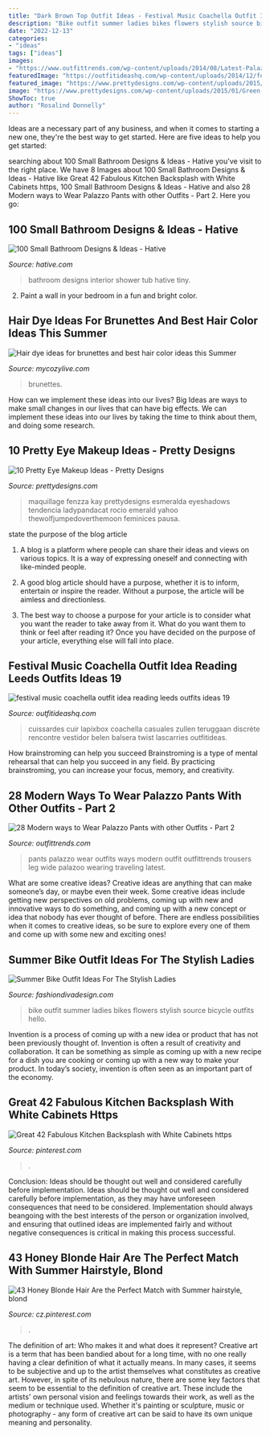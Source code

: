 ```yaml
---
title: "Dark Brown Top Outfit Ideas - Festival Music Coachella Outfit Idea Reading Leeds Outfits Ideas 19"
description: "Bike outfit summer ladies bikes flowers stylish source bicycle outfits hello"
date: "2022-12-13"
categories:
- "ideas"
tags: ["ideas"]
images:
- "https://www.outfittrends.com/wp-content/uploads/2014/08/Latest-Palazoo-Pants-Fashion.jpg"
featuredImage: "https://outfitideashq.com/wp-content/uploads/2014/12/festival-music-coachella-outfit-idea-reading-leeds-outfits-ideas-19.jpg"
featured_image: "https://www.prettydesigns.com/wp-content/uploads/2015/01/Green-Eye-Makeup.jpg"
image: "https://www.prettydesigns.com/wp-content/uploads/2015/01/Green-Eye-Makeup.jpg"
ShowToc: true
author: "Rosalind Donnelly"
---
```



Ideas are a necessary part of any business, and when it comes to starting a new one, they're the best way to get started. Here are five ideas to help you get started: 

	

		
searching about 100 Small Bathroom Designs &amp; Ideas - Hative you've visit to the right place. We have 8 Images about 100 Small Bathroom Designs &amp; Ideas - Hative like Great 42 Fabulous Kitchen Backsplash with White Cabinets https, 100 Small Bathroom Designs &amp; Ideas - Hative and also 28 Modern ways to Wear Palazzo Pants with other Outfits - Part 2. Here you go:
		
    
## 100 Small Bathroom Designs &amp; Ideas - Hative

<img loading=lazy src="http://hative.com/wp-content/uploads/2013/05/small-bathroom-design-2511.jpg" onerror="this.onerror=null;this.src='https://tse1.mm.bing.net/th?id=OIP.yAxStKeqlGXSZ7Fk5UUyXwHaJ4&amp;pid=15.1';" alt="100 Small Bathroom Designs &amp; Ideas - Hative">

_Source: hative.com_

>bathroom designs interior shower tub hative tiny. 

	

2. Paint a wall in your bedroom in a fun and bright color.

    
## Hair Dye Ideas For Brunettes And Best Hair Color Ideas This Summer

<img loading=lazy src="https://mycozylive.com/wp-content/uploads/2020/07/17.jpg" onerror="this.onerror=null;this.src='https://tse3.mm.bing.net/th?id=OIP.2qw4bDFN2hkgKfnTMADdHgHaKt&amp;pid=15.1';" alt="Hair dye ideas for brunettes and best hair color ideas this Summer">

_Source: mycozylive.com_

>brunettes. 

	

How can we implement these ideas into our lives?
Big Ideas are ways to make small changes in our lives that can have big effects. We can implement these ideas into our lives by taking the time to think about them, and doing some research.

    
## 10 Pretty Eye Makeup Ideas - Pretty Designs

<img loading=lazy src="https://www.prettydesigns.com/wp-content/uploads/2015/01/Green-Eye-Makeup.jpg" onerror="this.onerror=null;this.src='https://tse2.mm.bing.net/th?id=OIP.5we44QCtUlO2DS308Z3R7AHaMx&amp;pid=15.1';" alt="10 Pretty Eye Makeup Ideas - Pretty Designs">

_Source: prettydesigns.com_

>maquillage fenzza kay prettydesigns esmeralda eyeshadows tendencia ladypandacat rocio emerald yahoo thewolfjumpedoverthemoon feminices pausa. 

	

state the purpose of the blog article
1. A blog is a platform where people can share their ideas and views on various topics. It is a way of expressing oneself and connecting with like-minded people.
2. A good blog article should have a purpose, whether it is to inform, entertain or inspire the reader. Without a purpose, the article will be aimless and directionless.

3. The best way to choose a purpose for your article is to consider what you want the reader to take away from it. What do you want them to think or feel after reading it? Once you have decided on the purpose of your article, everything else will fall into place.

    
## Festival Music Coachella Outfit Idea Reading Leeds Outfits Ideas 19

<img loading=lazy src="https://outfitideashq.com/wp-content/uploads/2014/12/festival-music-coachella-outfit-idea-reading-leeds-outfits-ideas-19.jpg" onerror="this.onerror=null;this.src='https://tse2.mm.bing.net/th?id=OIP.G5RVWcibifAw29PQtZoLfQDIEs&amp;pid=15.1';" alt="festival music coachella outfit idea reading leeds outfits ideas 19">

_Source: outfitideashq.com_

>cuissardes cuir lapixbox coachella casuales zullen teruggaan discrète rencontre vestidor belen balsera twist lascarries outfitideas. 

	

How brainstroming can help you succeed
Brainstroming is a type of mental rehearsal that can help you succeed in any field. By practicing brainstroming, you can increase your focus, memory, and creativity.

    
## 28 Modern Ways To Wear Palazzo Pants With Other Outfits - Part 2

<img loading=lazy src="https://www.outfittrends.com/wp-content/uploads/2014/08/Latest-Palazoo-Pants-Fashion.jpg" onerror="this.onerror=null;this.src='https://tse1.mm.bing.net/th?id=OIP.1XAI1tIkXEQpqbiUvDA0sAHaK3&amp;pid=15.1';" alt="28 Modern ways to Wear Palazzo Pants with other Outfits - Part 2">

_Source: outfittrends.com_

>pants palazzo wear outfits ways modern outfit outfittrends trousers leg wide palazoo wearing traveling latest. 

	

What are some creative ideas?
Creative ideas are anything that can make someone’s day, or maybe even their week. Some creative ideas include getting new perspectives on old problems, coming up with new and innovative ways to do something, and coming up with a new concept or idea that nobody has ever thought of before. There are endless possibilities when it comes to creative ideas, so be sure to explore every one of them and come up with some new and exciting ones!

    
## Summer Bike Outfit Ideas For The Stylish Ladies

<img loading=lazy src="https://www.fashiondivadesign.com/wp-content/uploads/2018/07/bike-outfits-9-.jpg" onerror="this.onerror=null;this.src='https://tse1.mm.bing.net/th?id=OIP.wsxAz0q1C3M0sXKC0_0LIgHaLH&amp;pid=15.1';" alt="Summer Bike Outfit Ideas For The Stylish Ladies">

_Source: fashiondivadesign.com_

>bike outfit summer ladies bikes flowers stylish source bicycle outfits hello. 

	

Invention is a process of coming up with a new idea or product that has not been previously thought of. Invention is often a result of creativity and collaboration. It can be something as simple as coming up with a new recipe for a dish you are cooking or coming up with a new way to make your product. In today’s society, invention is often seen as an important part of the economy.

    
## Great 42 Fabulous Kitchen Backsplash With White Cabinets Https

<img loading=lazy src="https://i.pinimg.com/736x/d3/af/b6/d3afb6c67adc34984ed6bd3cd154dc43.jpg" onerror="this.onerror=null;this.src='https://tse2.mm.bing.net/th?id=OIP.coLsAc--pK4KujPynW-NKQHaJ4&amp;pid=15.1';" alt="Great 42 Fabulous Kitchen Backsplash with White Cabinets https">

_Source: pinterest.com_

>. 

	

Conclusion: Ideas should be thought out well and considered carefully before implementation.
Ideas should be thought out well and considered carefully before implementation, as they may have unforeseen consequences that need to be considered. Implementation should always beangoing with the best interests of the person or organization involved, and ensuring that outlined ideas are implemented fairly and without negative consequences is critical in making this process successful.

    
## 43 Honey Blonde Hair Are The Perfect Match With Summer Hairstyle, Blond

<img loading=lazy src="https://i.pinimg.com/736x/18/de/f3/18def3ed4cec8848398cdee825b6002e.jpg" onerror="this.onerror=null;this.src='https://tse1.mm.bing.net/th?id=OIP.HPgAKagWdqhLOqM9LLQcUQHaMs&amp;pid=15.1';" alt="43 Honey Blonde Hair Are the Perfect Match with Summer hairstyle, blond">

_Source: cz.pinterest.com_

>. 

	

The definition of art: Who makes it and what does it represent?
Creative art is a term that has been bandied about for a long time, with no one really having a clear definition of what it actually means. In many cases, it seems to be subjective and up to the artist themselves what constitutes as creative art. However, in spite of its nebulous nature, there are some key factors that seem to be essential to the definition of creative art. These include the artists' own personal vision and feelings towards their work, as well as the medium or technique used. Whether it's painting or sculpture, music or photography - any form of creative art can be said to have its own unique meaning and personality.

